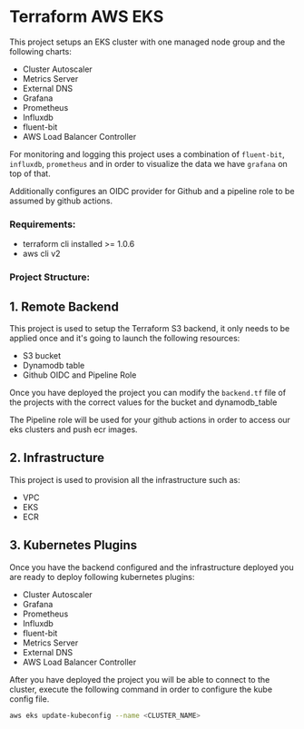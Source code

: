 # Terraform AWS EKS

This project setups an EKS cluster with one managed node group and the following charts:
- Cluster Autoscaler
- Metrics Server
- External DNS
- Grafana
- Prometheus
- Influxdb
- fluent-bit
- AWS Load Balancer Controller

For monitoring and logging this project uses a combination of `fluent-bit`, `influxdb`, `prometheus` and in order to visualize the data we have `grafana` on top of that.

Additionally configures an OIDC provider for Github and a pipeline role to be assumed by github actions.

### Requirements:
- terraform cli installed >= 1.0.6
- aws cli v2

### Project Structure:

## 1. Remote Backend

This project is used to setup the Terraform S3 backend, it only needs to be applied once and it's going to launch the following resources:

- S3 bucket 
- Dynamodb table
- Github OIDC and Pipeline Role

Once you have deployed the project you can modify the `backend.tf` file of the projects with the correct values for the bucket and dynamodb_table

The Pipeline role will be used for your github actions in order to access our eks clusters and push ecr images.

## 2. Infrastructure

This project is used to provision all the infrastructure such as:

- VPC
- EKS
- ECR

## 3. Kubernetes Plugins

Once you have the backend configured and the infrastructure deployed you are ready to deploy following kubernetes plugins:

- Cluster Autoscaler
- Grafana
- Prometheus
- Influxdb
- fluent-bit
- Metrics Server
- External DNS
- AWS Load Balancer Controller

After you have deployed the project you will be able to connect to the cluster, execute the following command in order to configure the kube config file.

```bash
aws eks update-kubeconfig --name <CLUSTER_NAME>
```